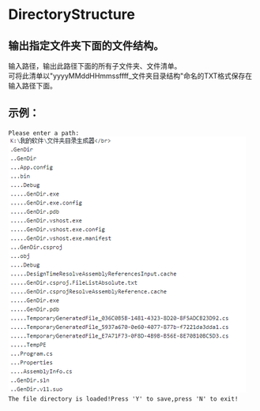 # DirectoryStructure
## 输出指定文件夹下面的文件结构。</br>
输入路径，输出此路径下面的所有子文件夹、文件清单。</br>
可将此清单以"yyyyMMddHHmmssffff_文件夹目录结构"命名的TXT格式保存在输入路径下面。</br>
## 示例：</br>
`Please enter a path:`</br>
![](https://github.com/MRZ1514/DirectoryStructure/blob/master/ScreenShot01.png)</br>
`The file directory is loaded!Press 'Y' to save,press 'N' to exit!`
